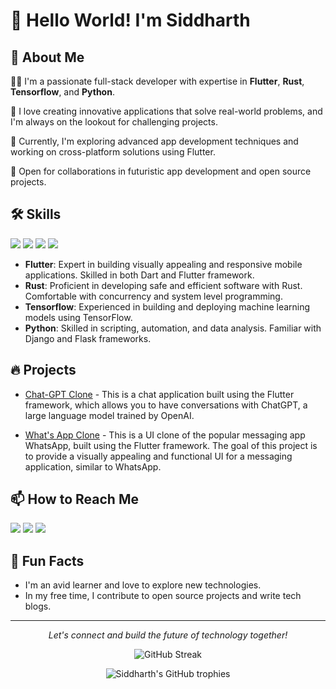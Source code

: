 # 👋 Hello World! I'm Siddharth

## 🚀 About Me

👨‍💻 I'm a passionate full-stack developer with expertise in **Flutter**, **Rust**, **Tensorflow**, and **Python**.

🌱 I love creating innovative applications that solve real-world problems, and I'm always on the lookout for challenging projects.

🔭 Currently, I'm exploring advanced app development techniques and working on cross-platform solutions using Flutter.

🤝 Open for collaborations in futuristic app development and open source projects.

## 🛠 Skills

<img src="https://img.shields.io/badge/Flutter-02569B?style=for-the-badge&logo=flutter&logoColor=white" /> <img src="https://img.shields.io/badge/Rust-000000?style=for-the-badge&logo=rust&logoColor=white" /> <img src="https://img.shields.io/badge/TensorFlow-FF6F00?style=for-the-badge&logo=tensorflow&logoColor=white" /> <img src="https://img.shields.io/badge/Python-3776AB?style=for-the-badge&logo=python&logoColor=white" />

- **Flutter**: Expert in building visually appealing and responsive mobile applications. Skilled in both Dart and Flutter framework.
- **Rust**: Proficient in developing safe and efficient software with Rust. Comfortable with concurrency and system level programming.
- **Tensorflow**: Experienced in building and deploying machine learning models using TensorFlow.
- **Python**: Skilled in scripting, automation, and data analysis. Familiar with Django and Flask frameworks.

## 🔥 Projects

- [Chat-GPT Clone](https://github.com/Siddharth-cmd/chat-gpt-clone) - This is a chat application built using the Flutter framework, which allows you to have conversations with ChatGPT, a large language model trained by OpenAI.

- [What's App Clone](https://github.com/Siddharth-cmd/whatsAppUIClone) - This is a UI clone of the popular messaging app WhatsApp, built using the Flutter framework. The goal of this project is to provide a visually appealing and functional UI for a messaging application, similar to WhatsApp.

## 📫 How to Reach Me 

[<img src="https://img.shields.io/badge/Email-D14836?style=for-the-badge&logo=gmail&logoColor=white" />](mailto:root.siddarth@gmail.com) 
[<img src="https://img.shields.io/badge/LinkedIn-0077B5?style=for-the-badge&logo=linkedin&logoColor=white" />](https://www.linkedin.com/in/siddharth-singh-root/) 
[<img src="https://img.shields.io/badge/Twitter-1DA1F2?style=for-the-badge&logo=twitter&logoColor=white" />](https://twitter.com/Sid256pi)

## 🌟 Fun Facts

- I'm an avid learner and love to explore new technologies.
- In my free time, I contribute to open source projects and write tech blogs.

---

<p align="center">
  <i>Let's connect and build the future of technology together!</i>
</p>



<div align="center">

![GitHub Streak](http://github-readme-streak-stats.herokuapp.com?user=Siddharth-cmd&theme=dark&background=000000)

</div>

<div align="center">

![Siddharth's GitHub trophies](https://github-profile-trophy.vercel.app/?username=Siddharth-cmd&theme=onedark)

</div>
